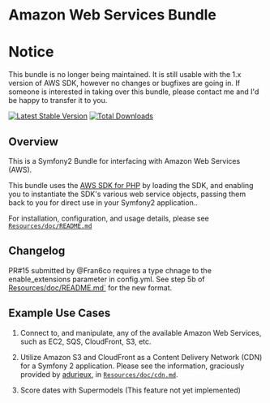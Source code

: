 Amazon Web Services Bundle
==========================

Notice
======
This bundle is no longer being maintained. It is still usable with the 1.x version of AWS SDK, however no changes or bugfixes are going in. If someone is interested in taking over this bundle, please contact me and I'd be happy to transfer it to you.

[![Latest Stable Version](https://poser.pugx.org/cybernox/amazon-webservices-bundle/v/stable.png)](https://packagist.org/packages/cybernox/amazon-webservices-bundle)
[![Total Downloads](https://poser.pugx.org/cybernox/amazon-webservices-bundle/downloads.png)](https://packagist.org/packages/cybernox/amazon-webservices-bundle)

Overview
--------
This is a Symfony2 Bundle for interfacing with Amazon Web Services (AWS).

This bundle uses the [AWS SDK for PHP](http://github.com/amazonwebservices/aws-sdk-for-php) by loading the SDK, and enabling you to instantiate the SDK's various web service objects, passing them back to you for direct use in your Symfony2 application..

For installation, configuration, and usage details, please see [`Resources/doc/README.md`](https://github.com/Cybernox/AmazonWebServicesBundle/blob/master/Resources/doc/README.md)

Changelog
---------
PR#15 submitted by @Fran6co requires a type chnage to the enable_extensions parameter in config.yml. See step 5b of [Resources/doc/README.md`](https://github.com/Cybernox/AmazonWebServicesBundle/blob/master/Resources/doc/README.md) for the new format.

Example Use Cases
-----------------
1. Connect to, and manipulate, any of the available Amazon Web Services, such as EC2, SQS, CloudFront, S3, etc.

2. Utilize Amazon S3 and CloudFront as a Content Delivery Network (CDN) for a Symfony 2 application. Please see the information, graciously provided by [adurieux](https://github.com/adurieux), in [`Resources/doc/cdn.md`](https://github.com/Cybernox/AmazonWebServicesBundle/blob/master/Resources/doc/cdn.md).

3. Score dates with Supermodels (This feature not yet implemented)

